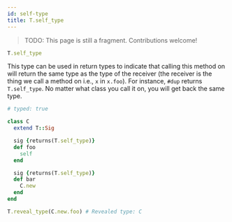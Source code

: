 ```yaml
---
id: self-type
title: T.self_type
---
```


> TODO: This page is still a fragment. Contributions welcome!

```ruby
T.self_type
```

This type can be used in return types to indicate that calling this method on
will return the same type as the type of the receiver (the receiver is the thing
we call a method on i.e., `x` in `x.foo`). For instance, `#dup` returns
`T.self_type`. No matter what class you call it on, you will get back the same
type.

```ruby
# typed: true

class C
  extend T::Sig

  sig {returns(T.self_type)}
  def foo
    self
  end

  sig {returns(T.self_type)}
  def bar
    C.new
  end
end

T.reveal_type(C.new.foo) # Revealed type: C
```
